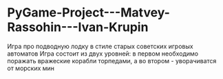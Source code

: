 # PyGame-Project---Matvey-Rassohin---Ivan-Krupin
Игра про подводную лодку в стиле старых советских игровых автоматов
Игра состоит из двух уровней: в первом необходимо поражать вражеские корабли торпедами, а во втором - уворачиватся от морских мин
